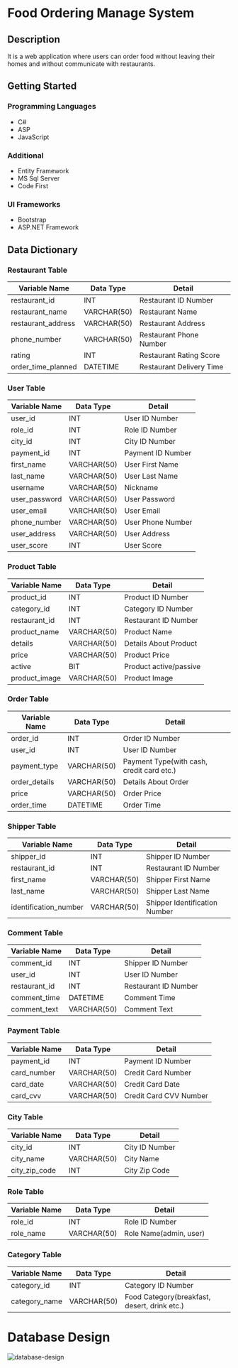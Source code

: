 # Food Ordering Manage System

## Description

It is a web application where users can order food without leaving their homes and without communicate with restaurants.

## Getting Started

### Programming Languages

* C#
* ASP
* JavaScript

### Additional

* Entity Framework
* MS Sql Server
* Code First

### UI Frameworks

* Bootstrap
* ASP.NET Framework 

## Data Dictionary

### Restaurant Table

| Variable Name | Data Type | Detail |
| --- | --- | --- |
| restaurant_id | INT | Restaurant ID Number |
| restaurant_name | VARCHAR(50) | Restaurant Name |
| restaurant_address | VARCHAR(50) | Restaurant Address |
| phone_number | VARCHAR(50) | Restaurant Phone Number |
| rating | INT | Restaurant Rating Score |
| order_time_planned | DATETIME | Restaurant Delivery Time |

### User Table

| Variable Name | Data Type | Detail |
| --- | --- | --- |
| user_id | INT | User ID Number |
| role_id | INT | Role ID Number |
| city_id | INT | City ID Number |
| payment_id | INT | Payment ID Number |
| first_name | VARCHAR(50) | User First Name |
| last_name | VARCHAR(50) | User Last Name |
| username | VARCHAR(50) | Nickname |
| user_password | VARCHAR(50) | User Password |
| user_email | VARCHAR(50) | User Email |
| phone_number | VARCHAR(50) | User Phone Number |
| user_address | VARCHAR(50) | User Address |
| user_score | INT | User Score |

### Product Table

| Variable Name | Data Type | Detail |
| --- | --- | --- |
| product_id | INT | Product ID Number |
| category_id | INT | Category ID Number |
| restaurant_id | INT | Restaurant ID Number |
| product_name | VARCHAR(50) | Product Name |
| details | VARCHAR(50) | Details About Product |
| price | VARCHAR(50) | Product Price |
| active | BIT | Product active/passive |
| product_image | VARCHAR(50) | Product Image |

### Order Table

| Variable Name | Data Type | Detail |
| --- | --- | --- |
| order_id | INT | Order ID Number |
| user_id | INT | User ID Number |
| payment_type | VARCHAR(50) | Payment Type(with cash, credit card etc.) |
| order_details | VARCHAR(50) | Details About Order |
| price | VARCHAR(50) | Order Price |
| order_time | DATETIME | Order Time |

### Shipper Table

| Variable Name | Data Type | Detail |
| --- | --- | --- |
| shipper_id | INT | Shipper ID Number |
| restaurant_id | INT | Restaurant ID Number |
| first_name | VARCHAR(50) | Shipper First Name |
| last_name | VARCHAR(50) | Shipper Last Name |
| identification_number | VARCHAR(50) | Shipper Identification Number |

### Comment Table

| Variable Name | Data Type | Detail |
| --- | --- | --- |
| comment_id | INT | Shipper ID Number |
| user_id | INT | User ID Number |
| restaurant_id | INT | Restaurant ID Number |
| comment_time | DATETIME | Comment Time |
| comment_text | VARCHAR(50) | Comment Text |

### Payment Table

| Variable Name | Data Type | Detail |
| --- | --- | --- |
| payment_id | INT | Payment ID Number |
| card_number | VARCHAR(50) | Credit Card Number |
| card_date | VARCHAR(50) | Credit Card Date |
| card_cvv | VARCHAR(50) | Credit Card CVV Number |

### City Table

| Variable Name | Data Type | Detail |
| --- | --- | --- |
| city_id | INT | City ID Number |
| city_name | VARCHAR(50) | City Name |
| city_zip_code | INT | City Zip Code |

### Role Table

| Variable Name | Data Type | Detail |
| --- | --- | --- |
| role_id | INT | Role ID Number |
| role_name | VARCHAR(50) | Role Name(admin, user) |

### Category Table

| Variable Name | Data Type | Detail |
| --- | --- | --- |
| category_id | INT | Category ID Number |
| category_name | VARCHAR(50) | Food Category(breakfast, desert, drink etc.) |


# Database Design

![database-design](https://user-images.githubusercontent.com/43720773/89989913-42a61680-dc8a-11ea-85a4-314a86012139.png)








